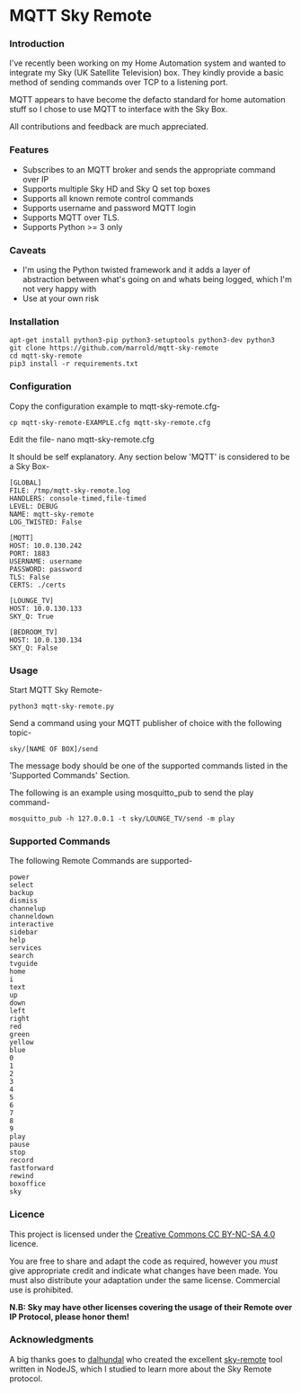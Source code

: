 # MQTT Sky Remote


### Introduction

I've recently been working on my Home Automation system and wanted to integrate my Sky (UK Satellite Television) box. They kindly provide a basic method of sending commands over TCP to a listening port.

MQTT appears to have become the defacto standard for home automation stuff so I chose to use MQTT to interface with the Sky Box. 

All contributions and feedback are much appreciated.

### Features

* Subscribes to an MQTT broker and sends the appropriate command over IP
* Supports multiple Sky HD and Sky Q set top boxes
* Supports all known remote control commands
* Supports username and password MQTT login
* Supports MQTT over TLS.
* Supports Python >= 3 only

### Caveats

* I'm using the Python twisted framework and it adds a layer of abstraction between what's going on and whats being logged, which I'm not very happy with
* Use at your own risk

### Installation

    apt-get install python3-pip python3-setuptools python3-dev python3
    git clone https://github.com/marrold/mqtt-sky-remote
    cd mqtt-sky-remote
    pip3 install -r requirements.txt
    
### Configuration

Copy the configuration example to mqtt-sky-remote.cfg-

    cp mqtt-sky-remote-EXAMPLE.cfg mqtt-sky-remote.cfg
    
Edit the file-
    nano mqtt-sky-remote.cfg

It should be self explanatory. Any section below 'MQTT' is considered to be a Sky Box- 

    [GLOBAL]
    FILE: /tmp/mqtt-sky-remote.log
    HANDLERS: console-timed,file-timed
    LEVEL: DEBUG
    NAME: mqtt-sky-remote
    LOG_TWISTED: False
    
    [MQTT]
    HOST: 10.0.130.242
    PORT: 1883
    USERNAME: username
    PASSWORD: password
    TLS: False
    CERTS: ./certs
    
    [LOUNGE_TV]
    HOST: 10.0.130.133
    SKY_Q: True
    
    [BEDROOM_TV]
    HOST: 10.0.130.134
    SKY_Q: False
    
### Usage

Start MQTT Sky Remote-

    python3 mqtt-sky-remote.py

Send a command using your MQTT publisher of choice with the following topic-
    
    sky/[NAME OF BOX]/send
    
The message body should be one of the supported commands listed in the 'Supported Commands' Section.

The following is an example using mosquitto_pub to send the play command-

    mosquitto_pub -h 127.0.0.1 -t sky/LOUNGE_TV/send -m play

### Supported Commands

The following Remote Commands are supported-

    power
    select
    backup
    dismiss
    channelup
    channeldown
    interactive
    sidebar
    help
    services
    search
    tvguide
    home
    i
    text
    up
    down
    left
    right
    red
    green
    yellow
    blue
    0
    1
    2
    3
    4
    5
    6
    7
    8
    9
    play
    pause
    stop
    record
    fastforward
    rewind
    boxoffice
    sky

### Licence

This project is licensed under the [Creative Commons CC BY-NC-SA 4.0](https://creativecommons.org/licenses/by-nc-sa/4.0/) licence.

You are free to share and adapt the code as required, however you *must* give appropriate credit and indicate what changes have been made. You must also distribute your adaptation under the same license. Commercial use is prohibited.

**N.B: Sky may have other licenses covering the usage of their Remote over IP Protocol, please honor them!**

### Acknowledgments

  A big thanks goes to [dalhundal](https://github.com/dalhundal) who created the excellent [sky-remote](https://github.com/dalhundal/sky-remote) tool written in NodeJS, which I studied to learn more about the Sky Remote protocol.
